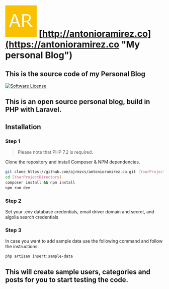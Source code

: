 # ![alt text](https://raw.githubusercontent.com/ajrmzcs/antonioramirez.co/master/public/img/ar-brand.png) [http://antonioramirez.co](https://antonioramirez.co "My personal Blog")

This is the source code of my Personal Blog
---

[![Software License](https://img.shields.io/badge/license-MIT-brightgreen.svg?style=flat-square)](LICENSE.md)

This is an open source personal blog, build in PHP with Laravel.
---
## Installation

### Step 1

> Please note that PHP 7.2 is required.

Clone the repository and install Composer & NPM dependencies.

```bash
git clone https://github.com/ajrmzcs/antonioramirez.co.git [YourProjectDirectory]
cd [YourProjectDirectory] 
composer install && npm install
npm run dev
```

### Step 2
Set your .env database credentials, email driver domain and secret, and algolia search credentials

### Step 3
In case you want to add sample data use the following command and follow the instructions:

```bash
php artisan insert:sample-data
```
This will create sample users, categories and posts for you to start testing the code.
---

